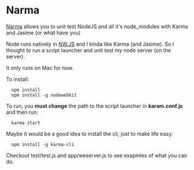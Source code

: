 # Narma
[Narma](http://en.wikipedia.org/wiki/Narma) allows you to unit test NodeJS and all it's node_modules with Karma and Jasime (or what have you)

Node runs natively in [NW.JS](http://nwjs.io/) and I kinda like Karma (and Jasime).
So I thought to run a script launcher and unit test my node server (on the server).

It only runs on Mac for now.

To install:

      npm install
      npm install -g nodewebkit
      
To run, you **must change** the path to the script launcher in **karam.conf.js**
and then run:

      karma start

Maybe it would be a good idea to install the cli, just to make life easy:

      npm install -g karma-cli


Checkout test/test.js and app/weserver.js to see exapmles of what you can do.
